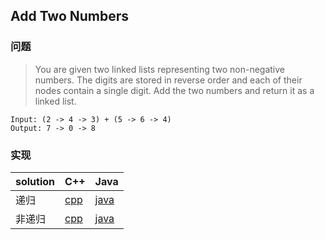## Add Two Numbers

### 问题

>You are given two linked lists representing two non-negative numbers. The digits are stored in reverse order and each of their nodes contain a single digit. Add the two numbers and return it as a linked list.

```
Input: (2 -> 4 -> 3) + (5 -> 6 -> 4)
Output: 7 -> 0 -> 8
```

### 实现

| solution | C++ | Java
|---|---|---|
| 递归 | [cpp](https://github.com/patricklin2018/LeetCode/tree/master/code/2%20-%20Add%20Two%20Numbers/coo/Solution2.java)   | [java](https://github.com/patricklin2018/LeetCode/tree/master/code/2%20-%20Add%20Two%20Numbers/java/Solution2.java) |
| 非递归 | [cpp](https://github.com/patricklin2018/LeetCode/tree/master/code/2%20-%20Add%20Two%20Numbers/coo/Solution.java)  | [java](https://github.com/patricklin2018/LeetCode/tree/master/code/2%20-%20Add%20Two%20Numbers/java/Solution.java)  |